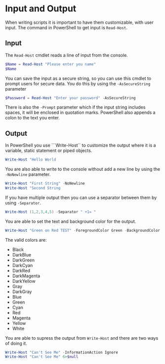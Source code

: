 # Input and Output

When writing scripts it is important to have them customizable, with user input. The command in PowerShell to get input is ```Read-Host```.

## Input

The ```Read-Host``` cmdlet reads a line of input from the console.

```PowerShell
$Name = Read-Host "Please enter you name"
$Name
```

You can save the input as a secure string, so you can use this cmdlet to prompt users for secure data. You do this by using the ```-AsSecureString``` parameter

```PowerShell
$Password = Read-Host "Enter your password" -AsSecureString
```

There is also the ```-Prompt``` parameter which if the input string includes spaces, it will be enclosed in quotation marks. PowerShell also appends a colon to the text you enter.

## Output

In PowerShell you use ```Write-Host`` to customize the output where it is a variable, static statement or piped objects.

```PowerShell
Write-Host "Hello World
```

You are also able to write to the console without add a new line by using the ```-NoNewline``` parameter.

```PowerShell
Write-Host "First String" -NoNewline
Write-Host "Second String
```

If you have multiple output then you can use a separator between them by using ```-Separator```.

```PowerShell
Write-Host (1,2,3,4,5) -Separator " +1= "
```

You are able to set the text and background color for the output.

```PowerShell
Write-Host "Green on Red TEST" -ForegroundColor Green -BackgroundColor Red
```

The valid colors are:

- Black
- DarkBlue
- DarkGreen
- DarkCyan
- DarkRed
- DarkMagenta
- DarkYellow
- Gray
- DarkGray
- Blue
- Green
- Cyan
- Red
- Magenta
- Yellow
- White

You are able to supress the output from ```Write-Host``` and there are two ways of doing it.

```PowerShell
Write-Host "Can't See Me" -InformationAction Ignore
Write-Host "Can't See Me" 6>$null
```
